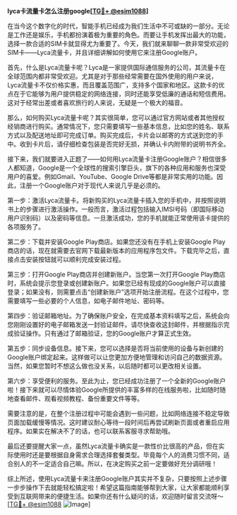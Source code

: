 **lyca卡流量卡怎么注册google[[TG💪+ @esim1088](https://t.me/s/esim1088)]**

在当今这个数字化的时代，智能手机已经成为我们生活中不可或缺的一部分。无论是工作还是娱乐，手机都扮演着极为重要的角色。而要让手机发挥出最大的功能，选择一款合适的SIM卡就显得尤为重要了。今天，我们就来聊聊一款非常受欢迎的SIM卡——Lyca流量卡，并且详细讲解如何使用它来注册Google账户。

首先，什么是Lyca流量卡呢？Lyca是一家提供国际通信服务的公司，其流量卡在全球范围内都非常受欢迎。尤其是对于那些经常需要在国外使用的用户来说，Lyca流量卡不仅价格实惠，而且覆盖范围广，支持多个国家和地区。这款卡的优点在于它能够为用户提供稳定的网络连接，同时还能享受低廉的通话和短信费用。这对于经常出差或者喜欢旅行的人来说，无疑是一个极大的福音。

那么，如何购买Lyca流量卡呢？其实很简单，您可以通过官方网站或者其他授权经销商进行购买。通常情况下，您只需要填写一些基本信息，比如您的姓名、联系方式以及配送地址即可完成订单。购买完成后，卡片会以邮寄的方式送到您的手中。收到卡片后，请仔细检查包装是否完好无损，并确认卡内附带的说明书齐全。

接下来，我们就要进入正题了——如何用Lyca流量卡注册Google账户？相信很多人都知道，Google是一个全球性的搜索引擎巨头，旗下的各种应用和服务也深受用户的喜爱。例如Gmail、YouTube、Google Drive等都是非常实用的功能。因此，注册一个Google账户对于现代人来说几乎是必须的。

第一步：激活Lyca流量卡。将新购买的Lyca流量卡插入您的手机中，并按照说明书上的步骤进行激活操作。一般而言，激活过程包括输入IMSI号码（即国际移动用户识别码）以及密码等信息。一旦激活成功，您的手机就能正常使用该卡提供的各项服务了。

第二步：下载并安装Google Play商店。如果您还没有在手机上安装Google Play商店的话，现在就需要去官网下载最新版本的应用程序包文件。下载完毕之后，直接点击安装按钮就可以顺利完成安装过程。

第三步：打开Google Play商店并创建新账户。当您第一次打开Google Play商店时，系统会提示您登录或创建新账户。如果您已经有现成的Google账户可以直接登录；如果没有，则需要点击“创建新账户”选项开始注册流程。在这个过程中，您需要填写一些必要的个人信息，如电子邮件地址、密码等。

第四步：验证邮箱地址。为了确保账户安全，在完成基本资料填写之后，系统会向您刚刚设置好的电子邮箱发送一封验证邮件。请尽快查收这封邮件，并根据指示完成验证操作。只有通过了邮箱验证，您的Google账户才算正式生效。

第五步：同步设备信息。接下来，您可以选择是否将当前使用的设备与新创建的Google账户绑定起来。这样做可以让您更加方便地管理和访问自己的数据资源。当然，如果您暂时不想这么做也没关系，以后随时都可以更改相关设置。

第六步：享受便利的服务。至此为止，您已经成功注册了一个全新的Google账户啦！接下来就可以尽情体验Google所提供的丰富多样的在线服务啦，比如随时随地查看邮件、观看视频教程、备份重要文件等等。

需要注意的是，在整个注册过程中可能会遇到一些问题，比如网络连接不稳定导致页面加载缓慢等情况。这时建议耐心等待一段时间后再尝试刷新页面或者重启应用程序。如果实在解决不了的话，也可以联系客服寻求帮助哦。

最后还要提醒大家一点，虽然Lyca流量卡确实是一款性价比很高的产品，但在实际使用时还是要根据自身需求合理选择套餐类型。毕竟每个人的消费习惯不同，适合别人的不一定适合自己嘛。所以，在决定购买之前一定要做好充分调研哦！

综上所述，使用Lyca流量卡来注册Google账户其实并不复杂，只要按照上述步骤一步步操作下去就能轻松搞定啦！希望这篇指南能够帮到大家，让大家都能顺利享受到互联网带来的便捷生活。如果你还有什么疑问的话，欢迎随时留言交流呀～[[TG💪+ @esim1088](https://t.me/s/esim1088) ![Image](https://i.postimg.cc/4NQfJmqS/Snipaste-2025-05-13-00-14-12.png)]